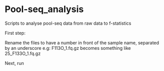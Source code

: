 # Pool-seq_analysis
Scripts to analyse pool-seq data from raw data to f-statistics


First step:

Rename the files to have a number in front of the sample name, separated by an underscore e.g:
F113O_1.fq.gz becomes something like 25_F133O_1.fq.gz

Next, run 
